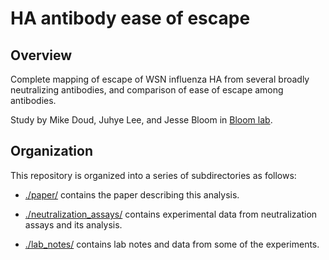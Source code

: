 # HA antibody ease of escape

## Overview
Complete mapping of escape of WSN influenza HA from several broadly neutralizing antibodies, and comparison of ease of escape among antibodies.

Study by Mike Doud, Juhye Lee, and Jesse Bloom in [Bloom lab](https://research.fhcrc.org/bloom/en.html).

## Organization
This repository is organized into a series of subdirectories as follows:

* [./paper/](./paper/) contains the paper describing this analysis.

* [./neutralization_assays/](./neutralization_assays/) contains experimental data from neutralization assays and its analysis.

* [./lab_notes/]([./lab_notes/) contains lab notes and data from some of the experiments.
